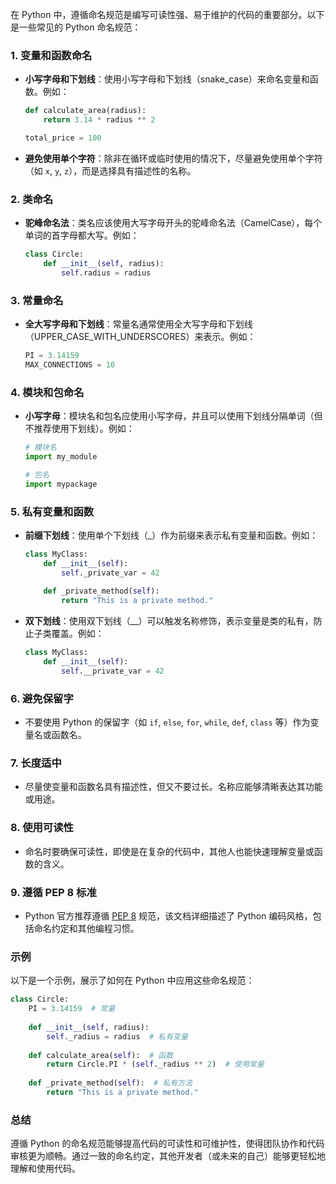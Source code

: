 在 Python 中，遵循命名规范是编写可读性强、易于维护的代码的重要部分。以下是一些常见的 Python 命名规范：

### 1. **变量和函数命名**
   - **小写字母和下划线**：使用小写字母和下划线（snake_case）来命名变量和函数。例如：
     ```python
     def calculate_area(radius):
         return 3.14 * radius ** 2
     
     total_price = 100
     ```
   - **避免使用单个字符**：除非在循环或临时使用的情况下，尽量避免使用单个字符（如 `x`, `y`, `z`），而是选择具有描述性的名称。

### 2. **类命名**
   - **驼峰命名法**：类名应该使用大写字母开头的驼峰命名法（CamelCase），每个单词的首字母都大写。例如：
     ```python
     class Circle:
         def __init__(self, radius):
             self.radius = radius
     ```

### 3. **常量命名**
   - **全大写字母和下划线**：常量名通常使用全大写字母和下划线（UPPER_CASE_WITH_UNDERSCORES）来表示。例如：
     ```python
     PI = 3.14159
     MAX_CONNECTIONS = 10
     ```

### 4. **模块和包命名**
   - **小写字母**：模块名和包名应使用小写字母，并且可以使用下划线分隔单词（但不推荐使用下划线）。例如：
     ```python
     # 模块名
     import my_module
     
     # 包名
     import mypackage
     ```

### 5. **私有变量和函数**
   - **前缀下划线**：使用单个下划线（_）作为前缀来表示私有变量和函数。例如：
     ```python
     class MyClass:
         def __init__(self):
             self._private_var = 42
         
         def _private_method(self):
             return "This is a private method."
     ```
   - **双下划线**：使用双下划线（__）可以触发名称修饰，表示变量是类的私有，防止子类覆盖。例如：
     ```python
     class MyClass:
         def __init__(self):
             self.__private_var = 42
     ```

### 6. **避免保留字**
   - 不要使用 Python 的保留字（如 `if`, `else`, `for`, `while`, `def`, `class` 等）作为变量名或函数名。

### 7. **长度适中**
   - 尽量使变量和函数名具有描述性，但又不要过长。名称应能够清晰表达其功能或用途。

### 8. **使用可读性**
   - 命名时要确保可读性，即使是在复杂的代码中，其他人也能快速理解变量或函数的含义。

### 9. **遵循 PEP 8 标准**
   - Python 官方推荐遵循 [PEP 8](https://www.python.org/dev/peps/pep-0008/) 规范，该文档详细描述了 Python 编码风格，包括命名约定和其他编程习惯。

### 示例
以下是一个示例，展示了如何在 Python 中应用这些命名规范：

```python
class Circle:
    PI = 3.14159  # 常量
    
    def __init__(self, radius):
        self._radius = radius  # 私有变量
    
    def calculate_area(self):  # 函数
        return Circle.PI * (self._radius ** 2)  # 使用常量
    
    def _private_method(self):  # 私有方法
        return "This is a private method."
```

### 总结
遵循 Python 的命名规范能够提高代码的可读性和可维护性，使得团队协作和代码审核更为顺畅。通过一致的命名约定，其他开发者（或未来的自己）能够更轻松地理解和使用代码。